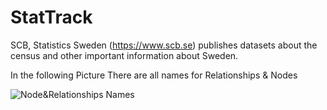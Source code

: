 # StatTrack
SCB, Statistics Sweden (https://www.scb.se) publishes datasets about the census and other important information about Sweden.

In the following Picture There are all names for Relationships & Nodes

![Node&Relationships Names](https://github.com/alexhasan99/StatTrack/assets/121833434/fc87d64b-9615-4e5d-bb8a-b25c4328b7d2)
